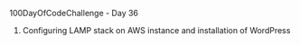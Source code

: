 100DayOfCodeChallenge - Day 36

1) Configuring LAMP stack on AWS instance and installation of WordPress